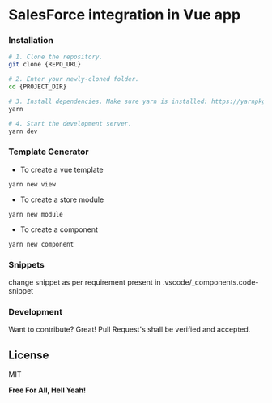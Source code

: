 # SalesForce integration in Vue app

### Installation

```bash
# 1. Clone the repository.
git clone {REPO_URL}

# 2. Enter your newly-cloned folder.
cd {PROJECT_DIR}

# 3. Install dependencies. Make sure yarn is installed: https://yarnpkg.com/lang/en/docs/install
yarn

# 4. Start the development server.
yarn dev
```
### Template Generator

- To create a vue template
```
yarn new view
```
- To create a store module
```
yarn new module
```
- To create a component
```
yarn new component
```
### Snippets

change snippet as per requirement present in .vscode/_components.code-snippet

### Development

Want to contribute? Great! Pull Request's shall be verified and accepted.

## License

MIT

**Free For All, Hell Yeah!**
